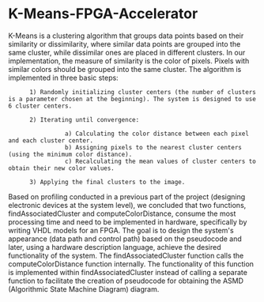 # K-Means-FPGA-Accelerator
K-Means is a clustering algorithm that groups data points based on their similarity or dissimilarity, where similar data points are grouped into the same cluster, while dissimilar ones are placed in different clusters. In our implementation, the measure of similarity is the color of pixels. Pixels with similar colors should be grouped into the same cluster. The algorithm is implemented in three basic steps:

          1) Randomly initializing cluster centers (the number of clusters is a parameter chosen at the beginning). The system is designed to use 6 cluster centers.

          2) Iterating until convergence:

                    a) Calculating the color distance between each pixel and each cluster center.
                    b) Assigning pixels to the nearest cluster centers (using the minimum color distance).
                    c) Recalculating the mean values of cluster centers to obtain their new color values.

          3) Applying the final clusters to the image.

Based on profiling conducted in a previous part of the project (designing electronic devices at the system level), we concluded that two functions, findAssociatedCluster and computeColorDistance, consume the most processing time and need to be implemented in hardware, specifically by writing VHDL models for an FPGA. The goal is to design the system's appearance (data path and control path) based on the pseudocode and later, using a hardware description language, achieve the desired functionality of the system. The findAssociatedCluster function calls the computeColorDistance function internally. The functionality of this function is implemented within findAssociatedCluster instead of calling a separate function to facilitate the creation of pseudocode for obtaining the ASMD (Algorithmic State Machine Diagram) diagram.
